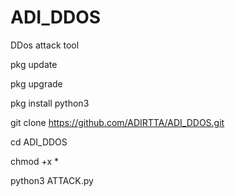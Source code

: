 # ADI_DDOS
DDos attack tool



pkg update

pkg upgrade 

pkg install python3 

git clone https://github.com/ADIRTTA/ADI_DDOS.git 

cd ADI_DDOS

chmod +x *

python3 ATTACK.py




